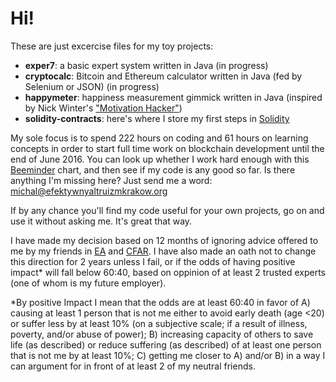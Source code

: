 # Hi!
These are just excercise files for my toy projects:

- **exper7**: a basic expert system written in Java (in progress)
- **cryptocalc**: Bitcoin and Ethereum calculator written in Java (fed by Selenium or JSON) (in progress)
- **happymeter**: happiness measurement gimmick written in Java (inspired by Nick Winter's ["Motivation Hacker"])
- **solidity-contracts**: here's where I store my first steps in [Solidity]

My sole focus is to spend 222 hours on coding and 61 hours on learning concepts in order to start full time work on blockchain development until the end of June 2016. You can look up whether I work hard enough with this [Beeminder] chart, and then see if my code is any good so far. Is there anything I'm missing here? Just send me a word: michal@efektywnyaltruizmkrakow.org

If by any chance you'll find my code useful for your own projects, go on and use it without asking me. It's great that way.

I have made my decision based on 12 months of ignoring advice offered to me by my friends in [EA] and [CFAR]. I have also made an oath not to change this direction for 2 years unless I fail, or if the odds of having positive impact* will fall below 60:40, based on oppinion of at least 2 trusted experts (one of whom is my future employer).

*By positive Impact I mean that the odds are at least 60:40 in favor of A) causing at least 1 person that is not me either to avoid early death (age <20) or suffer less by at least 10% (on a subjective scale; if a result of illness, poverty, and/or abuse of power); B) increasing capacity of others to save life (as described) or reduce suffering (as described) of at least one person that is not me by at least 10%; C) getting me closer to A) and/or B) in a way I can argument for in front of at least 2 of my neutral friends.

[Beeminder]: https://www.beeminder.com/michal_t/goals/code
[EA]: http://www.effectivealtruism.org
["Motivation Hacker"]: http://www.nickwinter.net/the-motivation-hacker
[CFAR]: http://rationality.org/
[Solidity]: https://solidity.readthedocs.org/en/latest/
